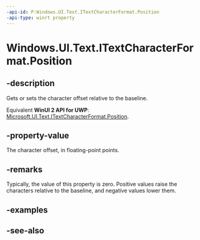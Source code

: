 ```yaml
---
-api-id: P:Windows.UI.Text.ITextCharacterFormat.Position
-api-type: winrt property
---
```


<!-- Property syntax
public float Position { get;  set; }
-->

# Windows.UI.Text.ITextCharacterFormat.Position

## -description
Gets or sets the character offset relative to the baseline.

Equivalent **WinUI 2 API for UWP**: [Microsoft.UI.Text.ITextCharacterFormat.Position](/windows/winui/api/microsoft.ui.text.itextcharacterformat.position).

## -property-value
The character offset, in floating-point points.

## -remarks
Typically, the value of this property is zero. Positive values raise the characters relative to the baseline, and negative values lower them.

## -examples

## -see-also
